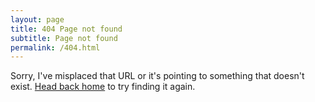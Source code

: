 ```yaml
---
layout: page
title: 404 Page not found
subtitle: Page not found
permalink: /404.html
---
```


<div class="lead">

Sorry, I've misplaced that URL or it's pointing to something that doesn't exist. <a href="{{ site.baseurl }}/">Head back home</a> to try finding it again.

</div>
